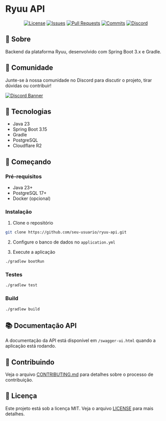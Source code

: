 # Ryuu API

<div align="center">


[![License](https://img.shields.io/github/license/devgugga/Ryuu-Api)](LICENSE)
[![Issues](https://img.shields.io/github/issues/devgugga/Ryuu-Api)](https://github.com/devgugga/Ryuu-Api)
[![Pull Requests](https://img.shields.io/github/issues-pr/devgugga/Ryuu-Api)](https://github.com/devgugga/Ryuu-Api/pulls)
[![Commits](https://img.shields.io/github/commit-activity/m/devgugga/Ryuu-Api)](https://github.com/devgugga/Ryuu-Api/commits)
[![Discord](https://img.shields.io/discord/1304459186423201853?color=7289da&label=Discord&logo=discord&logoColor=white)](https://discord.gg/XPhqvSNMNA)


</div>

## 📖 Sobre

Backend da plataforma Ryuu, desenvolvido com Spring Boot 3.x e Gradle.

## 🤝 Comunidade

Junte-se à nossa comunidade no Discord para discutir o projeto, tirar dúvidas ou contribuir!

[![Discord Banner](https://discord.com/api/guilds/1304459186423201853/widget.png?style=banner2)](https://discord.gg/XPhqvSNMNA)

## 🚀 Tecnologias

- Java 23
- Spring Boot 3.15
- Gradle
- PostgreSQL
- Cloudflare R2

## 🌟 Começando

### Pré-requisitos

- Java 23+
- PostgreSQL 17+
- Docker (opcional)

### Instalação

1. Clone o repositório

```bash
git clone https://github.com/seu-usuario/ryuu-api.git
```

2. Configure o banco de dados no `application.yml`

3. Execute a aplicação

```bash
./gradlew bootRun
```

### Testes

```bash
./gradlew test
```

### Build

```bash
./gradlew build
```

## 📚 Documentação API

A documentação da API está disponível em `/swagger-ui.html` quando a aplicação está rodando.

## 🤝 Contribuindo

Veja o arquivo [CONTRIBUTING.md](CONTRIBUTING.md) para detalhes sobre o processo de contribuição.

## 📝 Licença

Este projeto está sob a licença MIT. Veja o arquivo [LICENSE](LICENSE) para mais detalhes.


